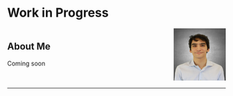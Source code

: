 # Work in Progress

<div style="display: flex; align-items: flex-start; justify-content: space-between;">
  <div style="flex: 1;">
    <!-- Bio goes here -->
    <h2>About Me</h2>
    <p>Coming soon</p>
  </div>
  <div style="margin-left: 32px;">
    <img src="antonio_rizza.jpg" alt="Profile Picture" width="120" height="120" />
  </div>
</div>

---